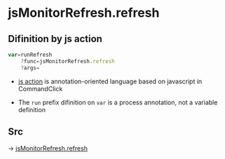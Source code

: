 # jsMonitorRefresh.refresh

## Difinition by js action

```js.js
var=runRefresh
	?func=jsMonitorRefresh.refresh
	?args=

```

- [js action](#) is annotation-oriented language based on javascript in CommandClick

- The `run` prefix difinition on `var` is a process annotation, not a variable definition

## Src

-> [jsMonitorRefresh.refresh](https://github.com/puutaro/CommandClick/blob/master/app/src/main/java/com/puutaro/commandclick/fragment_lib/terminal_fragment/js_interface/toolbar/JsMonitorRefresh.kt#L16)


